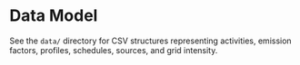# Data Model

See the `data/` directory for CSV structures representing activities, emission factors, profiles, schedules, sources, and grid intensity.
